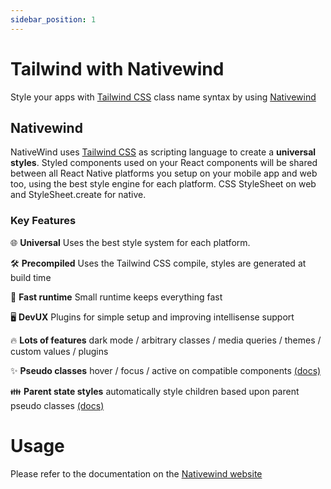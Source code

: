 ```yaml
---
sidebar_position: 1
---
```


# Tailwind with Nativewind

Style your apps with [Tailwind CSS](https://tailwindcss.com) class name syntax by using [Nativewind](http://nativewind.dev)

## Nativewind
NativeWind uses [Tailwind CSS](https://tailwindcss.com) as scripting language to create a **universal styles**. Styled components used on your React components will be shared between all React Native platforms you setup on your mobile app and web too, using the best style engine for each platform. CSS StyleSheet on web and StyleSheet.create for native.

### Key Features

🌐 **Universal** Uses the best style system for each platform.

🛠️ **Precompiled** Uses the Tailwind CSS compile, styles are generated at build time

🚀 **Fast runtime** Small runtime keeps everything fast

🖥️ **DevUX** Plugins for simple setup and improving intellisense support

🔥 **Lots of features** dark mode / arbitrary classes / media queries / themes / custom values / plugins

✨ **Pseudo classes** hover / focus / active on compatible components [(docs)](../core-concepts/states#hover-focus-and-active)

👪 **Parent state styles** automatically style children based upon parent pseudo classes [(docs)](../core-concepts/states#styling-based-on-parent-state)

# Usage

Please refer to the documentation on the [Nativewind website](http://nativewind.dev)
